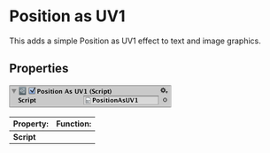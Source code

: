 # Position as UV1

This adds a simple Position as UV1 effect to text and image graphics.

## Properties

![](images/UI_PositionAsUV1Inspector.png)

| **Property:** | **Function:** |
|:--------------|:--------------|
| **Script**    |               |
